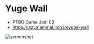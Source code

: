 # Yuge Wall

* PTBO Game Jam 02
* https://lazymammal.itch.io/yuge-wall

![screenshot](https://img.itch.io/aW1hZ2UvMTIyMjg4LzU2MzE2MC5wbmc=/original/V9huHp.png)

